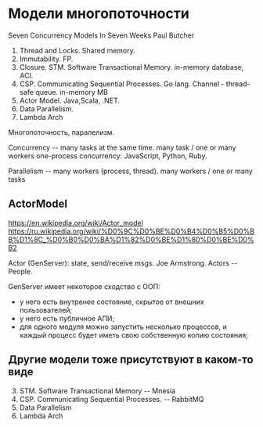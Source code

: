 # Модели многопоточности

Seven Concurrency Models In Seven Weeks
Paul Butcher

1. Thread and Locks. Shared memory. 
2. Immutability. FP. 
3. Closure. STM. Software Transactional Memory. in-memory database, ACI.
4. CSP. Communicating Sequential Processes. Go lang. Channel - thread-safe queue. in-memory MB
5. Actor Model. Java,Scala, .NET.
6. Data Parallelism. 
7. Lambda Arch

Многопоточность, паралелизм. 

Concurrency -- many tasks at the same time.
many task / one or many workers
one-process concurrency: JavaScript, Python, Ruby.

Parallelism -- many workers (process, thread).
many workers / one or many tasks


## ActorModel

https://en.wikipedia.org/wiki/Actor_model
https://ru.wikipedia.org/wiki/%D0%9C%D0%BE%D0%B4%D0%B5%D0%BB%D1%8C_%D0%B0%D0%BA%D1%82%D0%BE%D1%80%D0%BE%D0%B2

Actor (GenServer): state, send/receive msgs. 
Joe Armstrong. Actors -- People.

GenServer имеет некоторое сходство с ООП:
- у него есть внутренее состояние, скрытое от внешних пользователей;
- у него есть публичное АПИ;
- для одного модуля можно запустить несколько процессов, и каждый процесс будет иметь свою собственную копию состояния;


## Другие модели тоже присутствуют в каком-то виде

3. STM. Software Transactional Memory -- Mnesia
4. CSP. Communicating Sequential Processes. -- RabbitMQ
6. Data Parallelism
7. Lambda Arch
